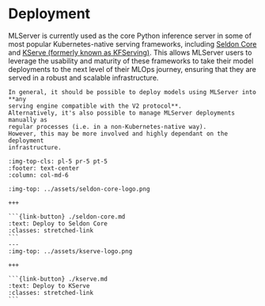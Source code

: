 # Deployment

MLServer is currently used as the core Python inference server in some of most
popular Kubernetes-native serving frameworks, including [Seldon
Core](https://docs.seldon.io/projects/seldon-core/en/latest/graph/protocols.html#v2-kfserving-protocol)
and [KServe (formerly known as
KFServing)](https://kserve.github.io/website/modelserving/v1beta1/sklearn/v2/).
This allows MLServer users to leverage the usability and maturity of these
frameworks to take their model deployments to the next level of their MLOps
journey, ensuring that they are served in a robust and scalable infrastructure.

```{note}
In general, it should be possible to deploy models using MLServer into **any
serving engine compatible with the V2 protocol**.
Alternatively, it's also possible to manage MLServer deployments manually as
regular processes (i.e. in a non-Kubernetes-native way).
However, this may be more involved and highly dependant on the deployment
infrastructure.
```

````{panels}
:img-top-cls: pl-5 pr-5 pt-5
:footer: text-center
:column: col-md-6

:img-top: ../assets/seldon-core-logo.png

+++

```{link-button} ./seldon-core.md
:text: Deploy to Seldon Core
:classes: stretched-link
```
---
:img-top: ../assets/kserve-logo.png

+++

```{link-button} ./kserve.md
:text: Deploy to KServe
:classes: stretched-link
```
````
